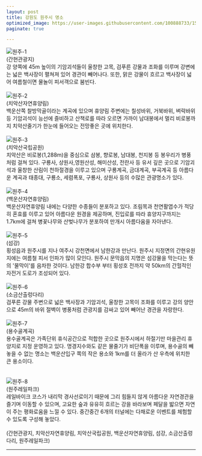 ```yaml
---
layout: post
title: 강원도 원주시 명소
optimized_image: https://user-images.githubusercontent.com/100888733/156873471-8b9383ad-032a-4df8-a2db-8a7dc71041c7.jpg
paginate: true

---
```

![원주-1](https://user-images.githubusercontent.com/100888733/156862882-874604e4-838a-48aa-b0a6-e193771a31ac.jpg) <br>
(간현관광지)<br>
강 양쪽에 45m 높이의 기암괴석들이 울창한 고목, 검푸른 강물과 조화를 이루며 강변에는 넓은 백사장이 펼쳐져 있어 경관이 빼어나다.
또한, 맑은 강물이 흐르고 백사장이 넓어 여름철이면 물놀이 피서객으로 붐빈다.
<br> <br>
![원주-2](https://user-images.githubusercontent.com/100888733/156863530-e952b8bf-fcc9-411f-9b01-4d8078aafb71.jpg) <br>
(치악산자연휴양림)<br> 
백운산쪽 찰방막골이라는 계곡에 있으며 휴양림 주변에는 칠성바위, 거북바위, 벼락바위 등 기암괴석이 능선에 즐비하고 산책로를 따라 오르면 가까이 남대봉에서 멀리 비로봉까지 치악산줄기가 한눈에 들어오는 전망좋은 곳에 위치한다.
<br> <br>
![원주-3](https://user-images.githubusercontent.com/100888733/156863521-af21a6f1-6e9e-4961-a2d7-6c5be695e4ea.jpg) <br>
(치악산국립공원)<br> 
치악산은 비로봉(1,288m)을 중심으로 삼봉, 향로봉, 남대봉, 천지봉 등 봉우리가 병풍처럼 걸쳐 있다. 구룡사, 상원사,영원산성, 해미산성, 전란사 등 유서 깊은 곳으로 기암괴석과 울창한 산림이 천하절경을 이루고 있으며 구룡계곡, 금대계곡, 부곡계곡 등 아름다운 계곡과 태종대, 구룡소, 세렴폭포, 구룡사, 상원사 등의 수많은 관광명소가 있다. 
<br> <br>
![원주-4](https://user-images.githubusercontent.com/100888733/156862865-5a33257b-2294-438e-b360-7b709e838c1e.jpg) <br>
(백운산자연휴양림)<br> 
백운산자연휴양림 내에는 다양한 수종들이 분포하고 있다. 조림목과 천연활엽수가 적당히 혼효를 이루고 있어 아름다운 원경을 제공하며, 진입로를 따라 휴양지구까지는 1.7km에 걸쳐 병꽃나무와 산벚나무가 분포하여 만개시 아름다움을 자아낸다. 
<br> <br>
![원주-5](https://user-images.githubusercontent.com/100888733/156862866-e426ff25-6d0e-4d9c-848e-d9261b501175.jpg) <br>
(섬강)<br> 
횡성읍과 원주시를 지나 여주시 강천면에서 남한강과 만난다. 원주시 지정면의 간현유원지에는 여름철 피서 인파가 많이 모인다. 원주시 문막읍의 지명은 섬강물을 막는다는 뜻의 '물막이'를 음차한 것이다. 남한강 합수부 부터 횡성호 전까지 약 50km의 간헐적인 자전거 도로가 조성되어 있다. 
<br> <br>
![원주-6](https://user-images.githubusercontent.com/100888733/156862869-1d18f4df-f86d-488e-bc45-bf9617c1102f.jpg) <br>
(소금산출렁다리)<br> 
검푸른 강물 주변으로 넓은 백사장과 기암괴석, 울창한 고목이 조화를 이루고 강의 양안으로 45m의 바위 절벽이 병풍처럼 관광지를 감싸고 있어 빼어난 경관을 자랑한다. 
<br> <br>
![원주-7](https://user-images.githubusercontent.com/100888733/156862870-f734b69e-e979-4d98-95ae-fcc1c940105a.jpg) <br>
(용수골계곡)<br> 
용수골계곡은 가족단위 휴식공간으로 적합한 곳으로 원주시에서 하절기만 마을관리 휴양지로 지정 운영하고 있다. 명경지수와도 같은 물줄기가 비단폭을 이루며, 용수골의 빼놓을 수 없는 명소는 백운산입구 쪽의 작은 용소와 1km를 더 올라가 산 우측에 위치한 큰 용소이다.    
<br> <br>
![원주-8](https://user-images.githubusercontent.com/100888733/156862872-0f3bb179-7a91-4333-9edb-9e1fac7955c3.jpg) <br>
(원주레일파크)<br>
레일바이크 코스가 내리막 경사선로이기 때문에 그리 힘들지 않게 아름다운 자연경관을 즐기며 이동할 수 있으며, 고요한 숲과 유유히 흐르는 강을 바라보며 페달을 밟으면 자연이 주는 평화로움을 느낄 수 있다. 중간중간 6개의 터널에는 다채로운 이벤트를 체험할 수 있도록 구성해 놓았다. <br> <br>
(간현관광지, 치악산자연휴양림, 치악산국립공원, 백운산자연휴양림, 섬강, 소금산출렁다리, 원주레일파크) <br>

---
